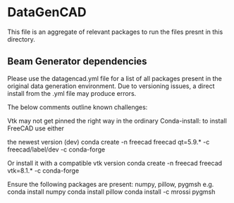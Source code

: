 # DataGenCAD

This file is an aggregate of  relevant packages to run the files presnt in this directory.

## Beam Generator dependencies
Please use the datagencad.yml file for a list of all packages present in the original data generation environment. Due to versioning issues, a direct install from the .yml file may produce errors.

The below comments outline known challenges:

Vtk may not get pinned the right way in the ordinary Conda-install:
to install FreeCAD use either

the newest version (dev)
conda create -n freecad freecad qt=5.9.* -c freecad/label/dev -c conda-forge

Or install it with a compatible vtk version
conda create -n freecad freecad vtk=8.1.* -c conda-forge

Ensure the following packages are present:
numpy, pillow, pygmsh
e.g.
conda install numpy
conda install pillow
conda install -c mrossi pygmsh
